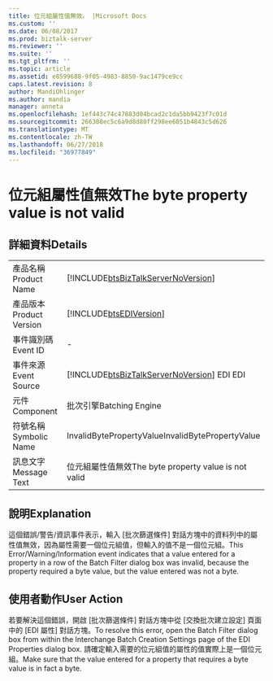 ```yaml
---
title: 位元組屬性值無效。 |Microsoft Docs
ms.custom: ''
ms.date: 06/08/2017
ms.prod: biztalk-server
ms.reviewer: ''
ms.suite: ''
ms.tgt_pltfrm: ''
ms.topic: article
ms.assetid: e8599688-9f05-4983-8850-9ac1479ce9cc
caps.latest.revision: 8
author: MandiOhlinger
ms.author: mandia
manager: anneta
ms.openlocfilehash: 1ef443c74c47883d04bcad2c1da5bb9423f7c01d
ms.sourcegitcommit: 266308ec5c6a9d8d80ff298ee6051b4843c5d626
ms.translationtype: MT
ms.contentlocale: zh-TW
ms.lasthandoff: 06/27/2018
ms.locfileid: "36977849"
---
```

# <a name="the-byte-property-value-is-not-valid"></a><span data-ttu-id="78f05-102">位元組屬性值無效</span><span class="sxs-lookup"><span data-stu-id="78f05-102">The byte property value is not valid</span></span>
## <a name="details"></a><span data-ttu-id="78f05-103">詳細資料</span><span class="sxs-lookup"><span data-stu-id="78f05-103">Details</span></span>  
  
|                 |                                                                                        |
|-----------------|----------------------------------------------------------------------------------------|
|  <span data-ttu-id="78f05-104">產品名稱</span><span class="sxs-lookup"><span data-stu-id="78f05-104">Product Name</span></span>   |   [!INCLUDE[btsBizTalkServerNoVersion](../includes/btsbiztalkservernoversion-md.md)]   |
| <span data-ttu-id="78f05-105">產品版本</span><span class="sxs-lookup"><span data-stu-id="78f05-105">Product Version</span></span> |               [!INCLUDE[btsEDIVersion](../includes/btsediversion-md.md)]               |
|    <span data-ttu-id="78f05-106">事件識別碼</span><span class="sxs-lookup"><span data-stu-id="78f05-106">Event ID</span></span>     |                                           -                                            |
|  <span data-ttu-id="78f05-107">事件來源</span><span class="sxs-lookup"><span data-stu-id="78f05-107">Event Source</span></span>   | [!INCLUDE[btsBizTalkServerNoVersion](../includes/btsbiztalkservernoversion-md.md)]<span data-ttu-id="78f05-108"> EDI</span><span class="sxs-lookup"><span data-stu-id="78f05-108"> EDI</span></span> |
|    <span data-ttu-id="78f05-109">元件</span><span class="sxs-lookup"><span data-stu-id="78f05-109">Component</span></span>    |                                    <span data-ttu-id="78f05-110">批次引擎</span><span class="sxs-lookup"><span data-stu-id="78f05-110">Batching Engine</span></span>                                     |
|  <span data-ttu-id="78f05-111">符號名稱</span><span class="sxs-lookup"><span data-stu-id="78f05-111">Symbolic Name</span></span>  |                                <span data-ttu-id="78f05-112">InvalidBytePropertyValue</span><span class="sxs-lookup"><span data-stu-id="78f05-112">InvalidBytePropertyValue</span></span>                                |
|  <span data-ttu-id="78f05-113">訊息文字</span><span class="sxs-lookup"><span data-stu-id="78f05-113">Message Text</span></span>   |                          <span data-ttu-id="78f05-114">位元組屬性值無效</span><span class="sxs-lookup"><span data-stu-id="78f05-114">The byte property value is not valid</span></span>                          |
  
## <a name="explanation"></a><span data-ttu-id="78f05-115">說明</span><span class="sxs-lookup"><span data-stu-id="78f05-115">Explanation</span></span>  
 <span data-ttu-id="78f05-116">這個錯誤/警告/資訊事件表示，輸入 [批次篩選條件] 對話方塊中的資料列中的屬性值無效，因為屬性需要一個位元組值，但輸入的值不是一個位元組。</span><span class="sxs-lookup"><span data-stu-id="78f05-116">This Error/Warning/Information event indicates that a value entered for a property in a row of the Batch Filter dialog box was invalid, because the property required a byte value, but the value entered was not a byte.</span></span>  
  
## <a name="user-action"></a><span data-ttu-id="78f05-117">使用者動作</span><span class="sxs-lookup"><span data-stu-id="78f05-117">User Action</span></span>  
 <span data-ttu-id="78f05-118">若要解決這個錯誤，開啟 [批次篩選條件] 對話方塊中從 [交換批次建立設定] 頁面中的 [EDI 屬性] 對話方塊。</span><span class="sxs-lookup"><span data-stu-id="78f05-118">To resolve this error, open the Batch Filter dialog box from within the Interchange Batch Creation Settings page of the EDI Properties dialog box.</span></span> <span data-ttu-id="78f05-119">請確定輸入需要的位元組值的屬性的值實際上是一個位元組。</span><span class="sxs-lookup"><span data-stu-id="78f05-119">Make sure that the value entered for a property that requires a byte value is in fact a byte.</span></span>